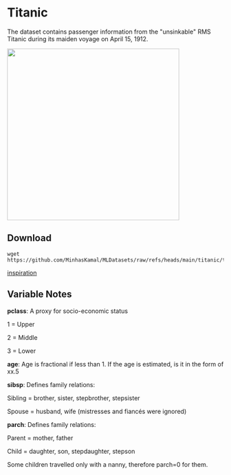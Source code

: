 # Titanic

The dataset contains passenger information from the "unsinkable" RMS Titanic during its maiden voyage on April 15, 1912.

<img src="https://github.com/user-attachments/assets/c9060133-eeb8-465b-b0a4-096b26870be3" width="400">

## Download
```
wget https://github.com/MinhasKamal/MLDatasets/raw/refs/heads/main/titanic/titanic.csv
```

[inspiration](https://www.kaggle.com/competitions/titanic)

## Variable Notes

**pclass**: A proxy for socio-economic status

1 = Upper

2 = Middle

3 = Lower


**age**: Age is fractional if less than 1. If the age is estimated, is it in the form of xx.5


**sibsp**: Defines family relations:

Sibling = brother, sister, stepbrother, stepsister

Spouse = husband, wife (mistresses and fiancés were ignored)


**parch**: Defines family relations:

Parent = mother, father

Child = daughter, son, stepdaughter, stepson

Some children travelled only with a nanny, therefore parch=0 for them.
